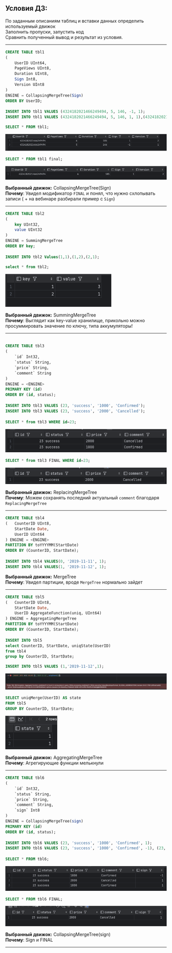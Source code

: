 ## Условия ДЗ: 
По заданным описаниям таблиц и вставки данных определить используемый движок   
Заполнить пропуски, запустить код   
Сравнить полученный вывод и результат из условия. 

----

```sql
CREATE TABLE tbl1
(
    UserID UInt64,
    PageViews UInt8,
    Duration UInt8,
    Sign Int8,
    Version UInt8
)
ENGINE = CollapsingMergeTree(Sign)
ORDER BY UserID;

INSERT INTO tbl1 VALUES (4324182021466249494, 5, 146, -1, 1);
INSERT INTO tbl1 VALUES (4324182021466249494, 5, 146, 1, 1),(4324182021466249494, 6, 185, 1, 2);
```

```sql
SELECT * FROM tbl1;
```
![img_2.png](img_2.png)

```sql
SELECT * FROM tbl1 final;
```
![img_4.png](img_4.png)


**Выбранный движок:** CollapsingMergeTree(Sign)    
**Почему**: Увидел модификатор `FINAL` и понял, что нужно схлопывать записи ( + на вебинаре разбирали пример с `Sign`)


---

```sql
CREATE TABLE tbl2
(
    key UInt32,
    value UInt32
)
ENGINE = SummingMergeTree
ORDER BY key;

INSERT INTO tbl2 Values(1,1),(1,2),(2,1);
```

```sql
select * from tbl2;
```
![img_6.png](img_6.png)

**Выбранный движок:** SummingMergeTree   
**Почему**: Выглядит как key-value хранилище, прикольно можно просуммировать значение по ключу, типа аккумуляторы!


---
```sql

CREATE TABLE tbl3
(
    `id` Int32,
    `status` String,
    `price` String,
    `comment` String
)
ENGINE = <ENGINE>
PRIMARY KEY (id)
ORDER BY (id, status);

INSERT INTO tbl3 VALUES (23, 'success', '1000', 'Confirmed');
INSERT INTO tbl3 VALUES (23, 'success', '2000', 'Cancelled'); 

SELECT * from tbl3 WHERE id=23;
```
![img_7.png](img_7.png)

```sql
SELECT * from tbl3 FINAL WHERE id=23;
```
![img_8.png](img_8.png)

**Выбранный движок:** ReplacingMergeTree    
**Почему**: Можем сохранять последний актуальный `comment` благодаря `ReplacingMergeTree`


---

```sql
CREATE TABLE tbl4
(   CounterID UInt8,
    StartDate Date,
    UserID UInt64
) ENGINE = <ENGINE>
PARTITION BY toYYYYMM(StartDate) 
ORDER BY (CounterID, StartDate);

INSERT INTO tbl4 VALUES(0, '2019-11-11', 1);
INSERT INTO tbl4 VALUES(1, '2019-11-12', 1);
```

**Выбранный движок:** MergeTree    
**Почему**: Увидел партиции, вроде `MergeTree` нормально зайдет   


---
```sql
CREATE TABLE tbl5
(   CounterID UInt8,
    StartDate Date,
    UserID AggregateFunction(uniq, UInt64)
) ENGINE = AggregatingMergeTree
PARTITION BY toYYYYMM(StartDate) 
ORDER BY (CounterID, StartDate);

INSERT INTO tbl5
select CounterID, StartDate, uniqState(UserID)
from tbl4
group by CounterID, StartDate;
```

```sql
INSERT INTO tbl5 VALUES (1,'2019-11-12',1);
```
![img_9.png](img_9.png)

```sql
SELECT uniqMerge(UserID) AS state 
FROM tbl5 
GROUP BY CounterID, StartDate;
```
![img_10.png](img_10.png)

**Выбранный движок:** AggregatingMergeTree   
**Почему**:  Агрегирующие функции мелькнули

---

```sql
CREATE TABLE tbl6
(
    `id` Int32,
    `status` String,
    `price` String,
    `comment` String,
    `sign` Int8
)
ENGINE = CollapsingMergeTree(sign)
PRIMARY KEY (id)
ORDER BY (id, status);

INSERT INTO tbl6 VALUES (23, 'success', '1000', 'Confirmed', 1);
INSERT INTO tbl6 VALUES (23, 'success', '1000', 'Confirmed', -1), (23, 'success', '2000', 'Cancelled', 1);

SELECT * FROM tbl6;
```
![img_11.png](img_11.png)


```sql
SELECT * FROM tbl6 FINAL;
```
![img_12.png](img_12.png)

**Выбранный движок:** CollapsingMergeTree(sign)  
**Почему**:  Sign и FINAL

---

